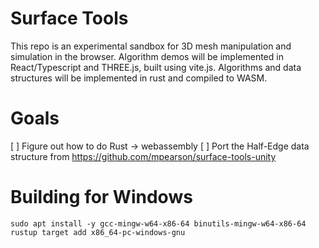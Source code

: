 # Surface Tools

This repo is an experimental sandbox for 3D mesh manipulation and simulation in the browser.
Algorithm demos will be implemented in React/Typescript and THREE.js, built using vite.js.
Algorithms and data structures will be implemented in rust and compiled to WASM.


# Goals

[ ] Figure out how to do Rust -> webassembly
[ ] Port the Half-Edge data structure from https://github.com/mpearson/surface-tools-unity


# Building for Windows
```
sudo apt install -y gcc-mingw-w64-x86-64 binutils-mingw-w64-x86-64
rustup target add x86_64-pc-windows-gnu
```
